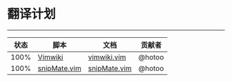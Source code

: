 
# 翻译计划

----

| 状态 | 脚本                                                    | 文档                                                  | 贡献者 |
|------|---------------------------------------------------------|-------------------------------------------------------|--------|
| 100% | [Vimwiki](http://code.google.com/p/vimwiki/)            | [vimwiki.vim](https://github.com/vimcn/vimwiki.vim)   | @hotoo |
| 100% | [snipMate.vim](http://github.com/msanders/snipmate.vim) | [snipMate.vim](https://github.com/vimcn/snipMate.vim) | @hotoo |

